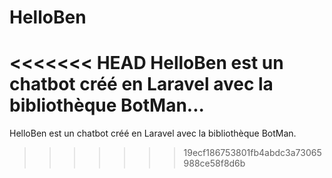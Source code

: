 # HelloBen

<<<<<<< HEAD
HelloBen est un chatbot créé en Laravel avec la bibliothèque BotMan...
=======
HelloBen est un chatbot créé en Laravel avec la bibliothèque BotMan.

>>>>>>> 19ecf186753801fb4abdc3a73065988ce58f8d6b
